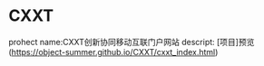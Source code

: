# CXXT
prohect name:CXXT创新协同移动互联门户网站
descript:
[项目]预览(https://object-summer.github.io/CXXT/cxxt_index.html)
